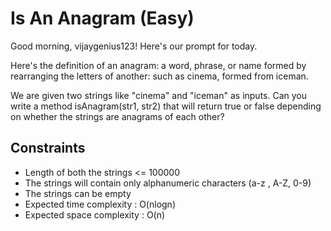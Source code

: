 # Is An Anagram (Easy)
Good morning, vijaygenius123! Here's our prompt for today.

Here's the definition of an anagram: a word, phrase, or name formed by rearranging the letters of another: such as cinema, formed from iceman.

We are given two strings like "cinema" and "iceman" as inputs. Can you write a method isAnagram(str1, str2) that will return true or false depending on whether the strings are anagrams of each other?

## Constraints
- Length of both the strings <= 100000
- The strings will contain only alphanumeric characters (a-z , A-Z, 0-9)
- The strings can be empty
- Expected time complexity : O(nlogn)
- Expected space complexity : O(n)
